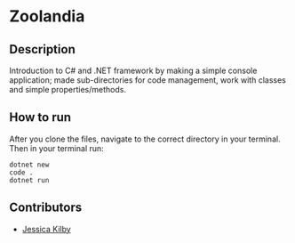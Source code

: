# Zoolandia

## Description
Introduction to C# and .NET framework by making a simple console application; made sub-directories for code management, work with classes and simple properties/methods. 


## How to run
After you clone the files, navigate to the correct directory in your terminal.
Then in your terminal run:
```
dotnet new
code .
dotnet run
```

## Contributors
- [Jessica Kilby](https://github.com/jessicakilby)